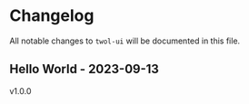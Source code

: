 # Changelog

All notable changes to `twol-ui` will be documented in this file.

## Hello World - 2023-09-13

v1.0.0
